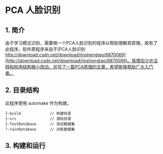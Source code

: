 # PCA 人脸识别

## 1. 简介

由于学习模式识别，需要做一个PCA人脸识别的程序以帮助理解其原理。故有了此程序。软件原程序来自于[PCA人脸识别 http://download.csdn.net/download/jinshengtao/6870069](http://download.csdn.net/download/jinshengtao/6870069)。我增加少许注释和程序结构微小改动。并写了一篇PCA原理的文章，希望能够帮助广大入门者。

## 2. 目录结构

此程序使用 automake 作为构建。

```
├-build				// 构建目录
├-src				// 源码目录
├-TestDatabase		// 测试数据集
└-rainDatabase		// 训练数据集
```

## 3. 构建和运行


